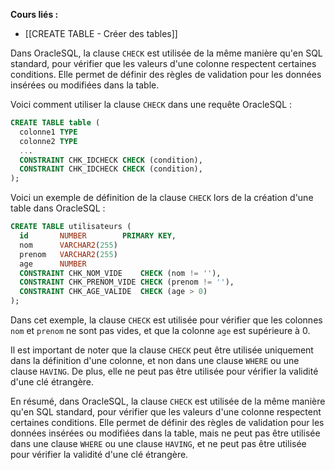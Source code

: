 **Cours liés :**
- [[CREATE TABLE - Créer des tables]]

Dans OracleSQL, la clause `CHECK` est utilisée de la même manière qu'en SQL standard, pour vérifier que les valeurs d'une colonne respectent certaines conditions. Elle permet de définir des règles de validation pour les données insérées ou modifiées dans la table.

Voici comment utiliser la clause `CHECK` dans une requête OracleSQL :

```sql
CREATE TABLE table (
  colonne1 TYPE
  colonne2 TYPE
  ...
  CONSTRAINT CHK_IDCHECK CHECK (condition),
  CONSTRAINT CHK_IDCHECK CHECK (condition),
);
```

Voici un exemple de définition de la clause `CHECK` lors de la création d'une table dans OracleSQL :

```sql
CREATE TABLE utilisateurs (
  id       NUMBER        PRIMARY KEY,
  nom      VARCHAR2(255)
  prenom   VARCHAR2(255) 
  age      NUMBER        
  CONSTRAINT CHK_NOM_VIDE    CHECK (nom != ''),
  CONSTRAINT CHK_PRENOM_VIDE CHECK (prenom != ''),
  CONSTRAINT CHK_AGE_VALIDE  CHECK (age > 0)
);
```

Dans cet exemple, la clause `CHECK` est utilisée pour vérifier que les colonnes `nom` et `prenom` ne sont pas vides, et que la colonne `age` est supérieure à 0.

Il est important de noter que la clause `CHECK` peut être utilisée uniquement dans la définition d'une colonne, et non dans une clause `WHERE` ou une clause `HAVING`. De plus, elle ne peut pas être utilisée pour vérifier la validité d'une clé étrangère.

En résumé, dans OracleSQL, la clause `CHECK` est utilisée de la même manière qu'en SQL standard, pour vérifier que les valeurs d'une colonne respectent certaines conditions. Elle permet de définir des règles de validation pour les données insérées ou modifiées dans la table, mais ne peut pas être utilisée dans une clause `WHERE` ou une clause `HAVING`, et ne peut pas être utilisée pour vérifier la validité d'une clé étrangère.